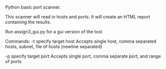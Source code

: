 Python basic port scanner.

This scanner will read in hosts and ports.  It will create an HTML report containing the results.

Run assign3_gui.py for a gui version of the tool

Commands:
-t specify target host
	Accepts single host, comma separated hosts, subnet, file of hosts (newline separated)

-p specify target port
	Accepts single port, comma separate port, and range of ports
